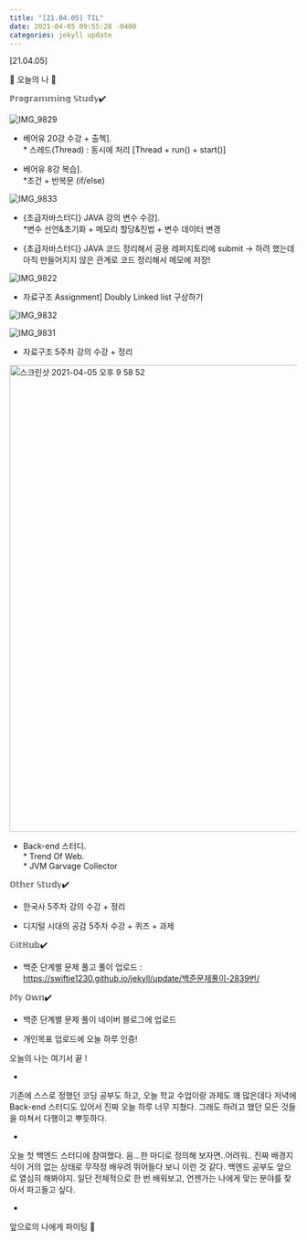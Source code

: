 ```yaml
---
title: "[21.04.05] TIL"
date: 2021-04-05 09:55:28 -0400
categories: jekyll update
---
```


[21.04.05]

🙌 오늘의 나 🙌

ℙ𝕣𝕠𝕘𝕣𝕒𝕞𝕞𝕚𝕟𝕘 𝕊𝕥𝕦𝕕𝕪✔️

![IMG_9829](https://user-images.githubusercontent.com/63195670/113575894-8efaf800-9659-11eb-8d64-2515cd97b121.jpg)

- 베어유 20강 수강 + 출첵].   
      * 스레드(Thread) : 동시에 처리 [Thread + run() + start()] 

- 베어유 8강 복습].    
      *조건 + 반복문 (if/else)
      
![IMG_9833](https://user-images.githubusercontent.com/63195670/113575904-93271580-9659-11eb-96b2-5830b0ab752c.jpg)

- {초급자바스터디} JAVA 강의 변수 수강].   
       *변수 선언&초기화 + 메모리 할당&진법 + 변수 데이터 변경

- {초급자바스터디} JAVA 코드 정리해서 공용 레퍼지토리에 submit -> 하려 했는데 아직 만들어지지 않은 관계로 코드 정리해서 메모에 저장!

![IMG_9822](https://user-images.githubusercontent.com/63195670/113575884-8c000780-9659-11eb-9ca9-fb40d6a5b519.jpg)

- 자료구조 Assignment] Doubly Linked list 구상하기

![IMG_9832](https://user-images.githubusercontent.com/63195670/113575902-928e7f00-9659-11eb-8ed7-70d508f64afa.jpg)

![IMG_9831](https://user-images.githubusercontent.com/63195670/113575900-91f5e880-9659-11eb-9ef1-2b11195ed9ae.jpg)

- 자료구조 5주차 강의 수강 + 정리

<img width="818" alt="스크린샷 2021-04-05 오후 9 58 52" src="https://user-images.githubusercontent.com/63195670/113576607-d0d86e00-965a-11eb-95e5-d1aaaa00e16a.png">

- Back-end 스터디.         
       * Trend Of Web.    
       * JVM Garvage Collector 

𝕆𝕥𝕙𝕖𝕣 𝕊𝕥𝕦𝕕𝕪✔️
- 한국사 5주차 강의 수강 + 정리

- 디지털 시대의 공감 5주차 수강 + 퀴즈 + 과제

𝔾𝕚𝕥ℍ𝕦𝕓✔️
- 백준 단계별 문제 풀고 풀이 업로드 : https://swiftie1230.github.io/jekyll/update/백준문제풀이-2839번/

𝕄𝕪 𝕆𝕨𝕟✔️
- 백준 단계별 문제 풀이 네이버 블로그에 업로드

- 개인목표 업로드에 오늘 하루 인증!



오늘의 나는 여기서 끝 !

-

기존에 스스로 정했던 코딩 공부도 하고, 오늘 학교 수업이랑 과제도 꽤 많은데다 저녁에 Back-end 스터디도 있어서 진짜 오늘 하루 너무 지쳤다.
그래도 하려고 했던 모든 것들을 마쳐서 다행이고 뿌듯하다.

-

오늘 첫 백엔드 스터디에 참여했다.
음…한 마디로 정의해 보자면..어려워..
진짜 배경지식이 거의 없는 상태로 무작정 배우려 뛰어들다 보니 이런 것 같다. 
백엔드 공부도 앞으로 열심히 해봐야지. 
일단 전체적으로 한 번 배워보고,
언젠가는 나에게 맞는 분야를 찾아서 파고들고 싶다.

-
앞으로의 나에게 파이팅 🌸
